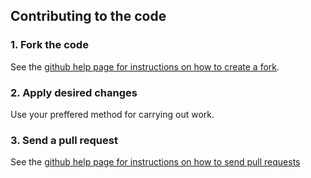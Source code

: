 ## Contributing to the code
### 1\. Fork the code
See the [github help page for instructions on how to create a fork](http://help.github.com/fork-a-repo/).
### 2\. Apply desired changes
Use your preffered method for carrying out work.
### 3\. Send a pull request
See the [github help page for instructions on how to send pull requests](http://help.github.com/send-pull-requests/)
